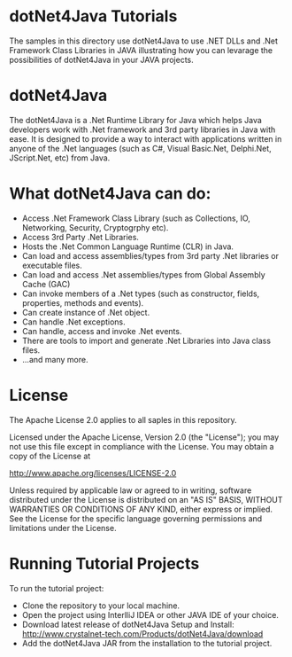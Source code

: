 # dotNet4Java Tutorials
The samples in this directory use dotNet4Java to use .NET DLLs and .Net Framework Class Libraries in JAVA illustrating how you can levarage the possibilities of dotNet4Java in your JAVA projects.

# dotNet4Java
The dotNet4Java is a .Net Runtime Library for Java which helps Java developers work with .Net framework and 3rd party libraries in Java with ease. It is designed to provide a way to interact with applications written in anyone of the .Net languages (such as C#, Visual Basic.Net, Delphi.Net, JScript.Net, etc) from Java.

# What dotNet4Java can do:
* Access .Net Framework Class Library (such as Collections, IO, Networking, Security, Cryptogrphy etc).
* Access 3rd Party .Net Libraries.
* Hosts the .Net Common Language Runtime (CLR) in Java.
* Can load and access assemblies/types from 3rd party .Net libraries or executable files.
* Can load and access .Net assemblies/types from Global Assembly Cache (GAC)
* Can invoke members of a .Net types (such as constructor, fields, properties, methods and events).
* Can create instance of .Net object.
* Can handle .Net exceptions.
* Can handle, access and invoke .Net events.
* There are tools to import and generate .Net Libraries into Java class files.
* ...and many more.

# License
The Apache License 2.0 applies to all saples in this repository.

Licensed under the Apache License, Version 2.0 (the "License"); you may not use this file except in compliance with the License. You may obtain a copy of the License at

  http://www.apache.org/licenses/LICENSE-2.0
  
Unless required by applicable law or agreed to in writing, software distributed under the License is distributed on an "AS IS" BASIS, WITHOUT WARRANTIES OR CONDITIONS OF ANY KIND, either express or implied. See the License for the specific language governing permissions and limitations under the License.

# Running Tutorial Projects
To run the tutorial project:
* Clone the repository to your local machine.
* Open the project using InterlliJ IDEA or other JAVA IDE of your choice.
* Download latest release of dotNet4Java Setup and Install: http://www.crystalnet-tech.com/Products/dotNet4Java/download
* Add the dotNet4Java JAR from the installation to the tutorial project.
